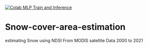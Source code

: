 
[![Colab MLP Train and Inference](https://colab.research.google.com/assets/colab-badge.svg)](https://colab.research.google.com/github/1kaiser/test2022/blob/main/MODIS_MOD09A1_Snow_Cover_Area.ipynb)
      
      
 # Snow-cover-area-estimation
estimating Snow using NDSI From MODIS satellite Data 2000 to 2021 
